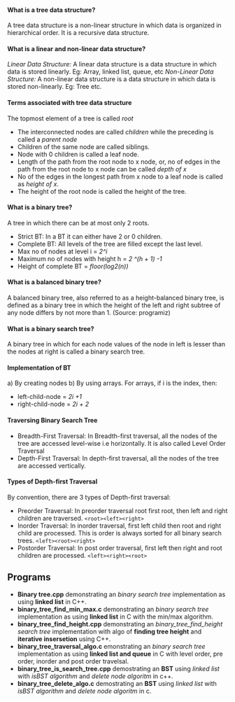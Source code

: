 #### What is a tree data structure? ####
A tree data structure is a non-linear structure in which data is organized in hierarchical order. It is a recursive data structure.

#### What is a linear and non-linear data structure? ####
*Linear Data Structure:* A linear data structure is a data structure in which data is stored linearly. Eg: Array, linked list, queue, etc
*Non-Linear Data Structure:* A non-linear data structure is a data structure in which data is stored non-linearly. Eg: Tree etc.

#### Terms associated with tree data structure ####
The topmost element of a tree is called *root*
- The interconnected nodes are called *children* while the preceding is called a *parent node*
- Children of the same node are called siblings.
- Node with 0 children is called a leaf node.
- Length of the path from the root node to x node, or, no of edges in the path from the root node to x node can be called *depth of x*
- No of the edges in the longest path from x node to a leaf node is called as *height of x*.
- The height of the root node is called the height of the tree.

#### What is a binary tree? ####
A tree in which there can be at most only 2 roots.

- Strict BT: In a BT it can either have 2 or 0 children.
- Complete BT: All levels of the tree are filled except the last level.
- Max no of nodes at level i = *2^i*
- Maximum no of nodes with height h = *2 ^(h + 1) -1*
- Height of complete BT =  *floor(log2(n))*
#### What is a balanced binary tree? ####
A balanced binary tree, also referred to as a height-balanced binary tree, is defined as a binary tree in which the height of the left and right subtree of any node differs by not more than 1. (Source: programiz)

#### What is a binary search tree? ####
A binary tree in which for each node values of the node in left is lesser than the nodes at right is called a binary search tree.

#### Implementation of BT ####
a) By creating nodes
b) By using arrays.
For arrays, if i is the index, then: 
- left-child-node = *2i +1*
- right-child-node = *2i + 2*

#### Traversing Binary Search Tree ####
- Breadth-First Traversal: In Breadth-first traversal, all the nodes of the tree are accessed level-wise i.e horizontally. It is also called Level Order Traversal
- Depth-First Traversal: In depth-first traversal, all the nodes of the tree are accessed vertically. 

#### Types of Depth-first Traversal ####
By convention, there are 3 types of Depth-first traversal:
- Preorder Traversal: In preorder traversal root first root, then left and right children are traversed. `<root><left><right>`
- Inorder Traversal: In inorder traversal, first left child then root and right child are processed. This is order is always sorted for all binary search trees. `<left><root><right>`
- Postorder Traversal: In post order traversal, first left then right and root children are processed. `<left><right><root>`

## Programs ###
- **Binary tree.cpp** demonstrating an *binary search tree* implementation as using **linked list** in C++.
- **binary_tree_find_min_max.c** demonstrating an *binary search tree* implementation as using **linked list** in C with the min/max algorithm.
- **binary_tree_find_height.cpp** demonstrating an *binary_tree_find_height search tree* implementation with algo of **finding tree height** and **iterative insersetion** using C++.
- **binary_tree_traversal_algo.c**  emonstrating an *binary search tree* implementation as using **linked list and queue** in C with level order, pre order, inorder and post order travelsal.
- **binary_tree_is_search_tree.cpp** demostrating an **BST** using *linked list* with *isBST algorithm* and *delete node algoritm* in c++.
- **binary_tree_delete_algo.c** demostrating an **BST** using *linked list* with *isBST algorithm* and *delete node algoritm* in c.
